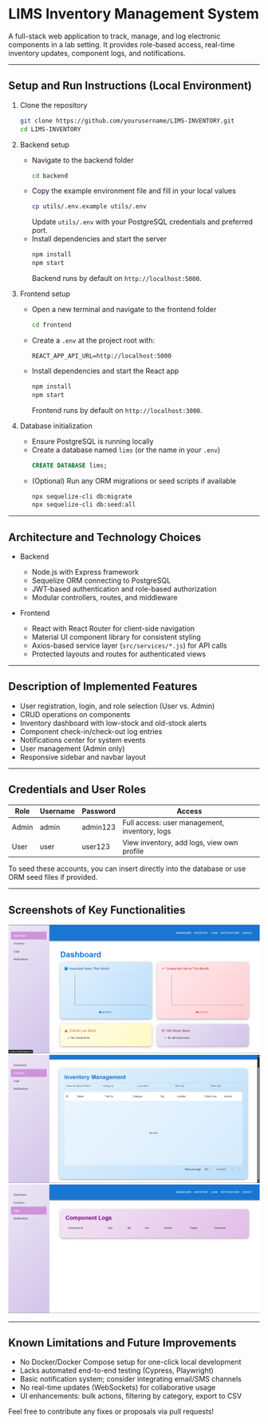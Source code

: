 # LIMS Inventory Management System

A full-stack web application to track, manage, and log electronic components in a lab setting. It provides role-based access, real-time inventory updates, component logs, and notifications.

---

## Setup and Run Instructions (Local Environment)

1. Clone the repository  
   ```bash
   git clone https://github.com/yourusername/LIMS-INVENTORY.git
   cd LIMS-INVENTORY
   ```

2. Backend setup  
   - Navigate to the backend folder  
     ```bash
     cd backend
     ```  
   - Copy the example environment file and fill in your local values  
     ```bash
     cp utils/.env.example utils/.env
     ```  
     Update `utils/.env` with your PostgreSQL credentials and preferred port.  
   - Install dependencies and start the server  
     ```bash
     npm install
     npm start
     ```  
     Backend runs by default on `http://localhost:5000`.

3. Frontend setup  
   - Open a new terminal and navigate to the frontend folder  
     ```bash
     cd frontend
     ```  
   - Create a `.env` at the project root with:  
     ```
     REACT_APP_API_URL=http://localhost:5000
     ```  
   - Install dependencies and start the React app  
     ```bash
     npm install
     npm start
     ```  
     Frontend runs by default on `http://localhost:3000`.

4. Database initialization  
   - Ensure PostgreSQL is running locally  
   - Create a database named `lims` (or the name in your `.env`)  
     ```sql
     CREATE DATABASE lims;
     ```
   - (Optional) Run any ORM migrations or seed scripts if available  
     ```bash
     npx sequelize-cli db:migrate
     npx sequelize-cli db:seed:all
     ```

---

## Architecture and Technology Choices

- Backend  
  - Node.js with Express framework  
  - Sequelize ORM connecting to PostgreSQL  
  - JWT-based authentication and role-based authorization  
  - Modular controllers, routes, and middleware

- Frontend  
  - React with React Router for client-side navigation  
  - Material UI component library for consistent styling  
  - Axios-based service layer (`src/services/*.js`) for API calls  
  - Protected layouts and routes for authenticated views

---

## Description of Implemented Features

- User registration, login, and role selection (User vs. Admin)  
- CRUD operations on components  
- Inventory dashboard with low-stock and old-stock alerts  
- Component check-in/check-out log entries  
- Notifications center for system events  
- User management (Admin only)  
- Responsive sidebar and navbar layout  

---

## Credentials and User Roles

| Role  | Username   | Password    | Access                                         |
|-------|------------|-------------|------------------------------------------------|
| Admin | admin      | admin123    | Full access: user management, inventory, logs  |
| User  | user       | user123     | View inventory, add logs, view own profile     |

To seed these accounts, you can insert directly into the database or use ORM seed files if provided.

---

## Screenshots of Key Functionalities

![Dashboard Overview](docs/screenshots/dashboard.png)  
![Add Component Form](docs/screenshots/add-component.png)  
![Component Logs Modal](docs/screenshots/log-modal.png)  


---

## Known Limitations and Future Improvements

- No Docker/Docker Compose setup for one-click local development  
- Lacks automated end-to-end testing (Cypress, Playwright)  
- Basic notification system; consider integrating email/SMS channels  
- No real-time updates (WebSockets) for collaborative usage  
- UI enhancements: bulk actions, filtering by category, export to CSV  

Feel free to contribute any fixes or proposals via pull requests!
